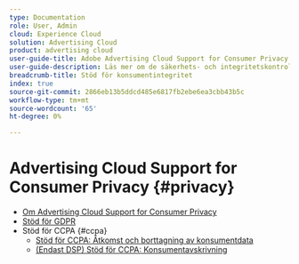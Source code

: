 ```yaml
---
type: Documentation
role: User, Admin
cloud: Experience Cloud
solution: Advertising Cloud
product: advertising cloud
user-guide-title: Adobe Advertising Cloud Support for Consumer Privacy
user-guide-description: Läs mer om de säkerhets- och integritetskontroller som Advertising Cloud tillhandahåller för att hjälpa annonsörskunder att följa konsumentsekretesslagstiftningen.
breadcrumb-title: Stöd för konsumentintegritet
index: true
source-git-commit: 2866eb13b5ddcd485e6817fb2ebe6ea3cbb43b5c
workflow-type: tm+mt
source-wordcount: '65'
ht-degree: 0%

---
```



# Advertising Cloud Support for Consumer Privacy {#privacy}

+ [Om Advertising Cloud Support for Consumer Privacy](/help/privacy/home.md)
+ [Stöd för GDPR](/help/privacy/ad-cloud-gdpr.md)
+ Stöd för CCPA {#ccpa}
   + [Stöd för CCPA: Åtkomst och borttagning av konsumentdata](/help/privacy/ad-cloud-ccpa-access-delete.md)
   + [(Endast DSP) Stöd för CCPA: Konsumentavskrivning](/help/privacy/ad-cloud-ccpa-opt-out-of-sale.md)
